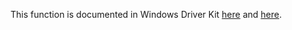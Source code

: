 This function is documented in Windows Driver Kit [here](https://learn.microsoft.com/en-us/windows-hardware/drivers/ddi/wdm/nf-wdm-ntcommitcomplete) and [here](https://learn.microsoft.com/en-us/windows-hardware/drivers/ddi/wdm/nf-wdm-zwcommitcomplete).
